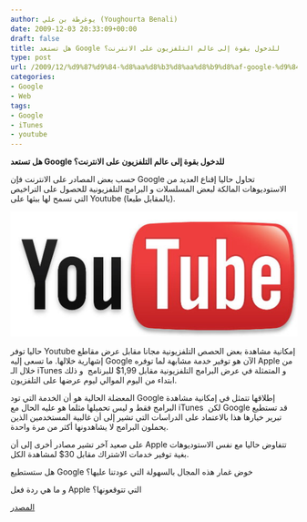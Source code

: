 ```yaml
---
author: يوغرطة بن علي (Youghourta Benali)
date: 2009-12-03 20:33:09+00:00
draft: false
title: هل تستعد Google للدخول بقوة إلى عالم التلفزيون على الانترنت؟
type: post
url: /2009/12/%d9%87%d9%84-%d8%aa%d8%b3%d8%aa%d8%b9%d8%af-google-%d9%84%d9%84%d8%af%d8%ae%d9%88%d9%84-%d8%a8%d9%82%d9%88%d8%a9-%d8%a5%d9%84%d9%89-%d8%b9%d8%a7%d9%84%d9%85-%d8%a7%d9%84%d8%aa%d9%84%d9%81%d8%b2%d9%8a/
categories:
- Google
- Web
tags:
- Google
- iTunes
- youtube
---
```


**هل تستعد Google للدخول بقوة إلى عالم التلفزيون على الانترنت؟**



حسب بعض المصادر على الانترنت فإن Google تحاول حاليا إقناع العديد من الاستوديوهات المالكة لبعض المسلسلات و البرامج التلفزيونية للحصول على التراخيص التي تسمح لها ببثها على Youtube (بالمقابل طبعا).


![](youtube-logo.jpg)




حاليا توفر Youtube إمكانية مشاهدة بعض الحصص التلفزيونية مجانا مقابل عرض مقاطع إشهارية خلالها. ما تسعى إليه Google الآن هو توفير خدمة مشابهة لما توفره Apple من خلال الـ iTunes و المتمثلة في عرض البرامج التلفزيونية مقابل 1,99$ للبرنامج  و ذلك ابتداء من اليوم الموالي ليوم عرضها على التلفزيون.

المعضلة الحالية هو أن الخدمة التي تود Google إطلاقها تتمثل في إمكانية مشاهدة البرامج فقط و ليس تحميلها مثلما هو عليه الحال مع iTunes  لكن Google قد تستطيع تبرير خيارها هذا بالاعتماد على الدراسات التي تشير إلى أن غالبية المستخدمين الذين يحملون البرامج لا يشاهدونها أكثر من مرة واحدة.

على صعيد آخر تشير مصادر أخرى إلى أن Apple تتفاوض حاليا مع نفس الاستوديوهات بغية توفير خدمات الاشتراك مقابل 30$ لمشاهدة الكل.

هل ستستطيع Google خوض غمار هذه المجال بالسهولة التي عودتنا عليها؟

و ما هي ردة فعل Apple التي تتوقعونها؟

[المصدر](http://www.pcworld.com/article/183484/googles_paid_youtube_tv_would_be_better_than_itunes.html)
